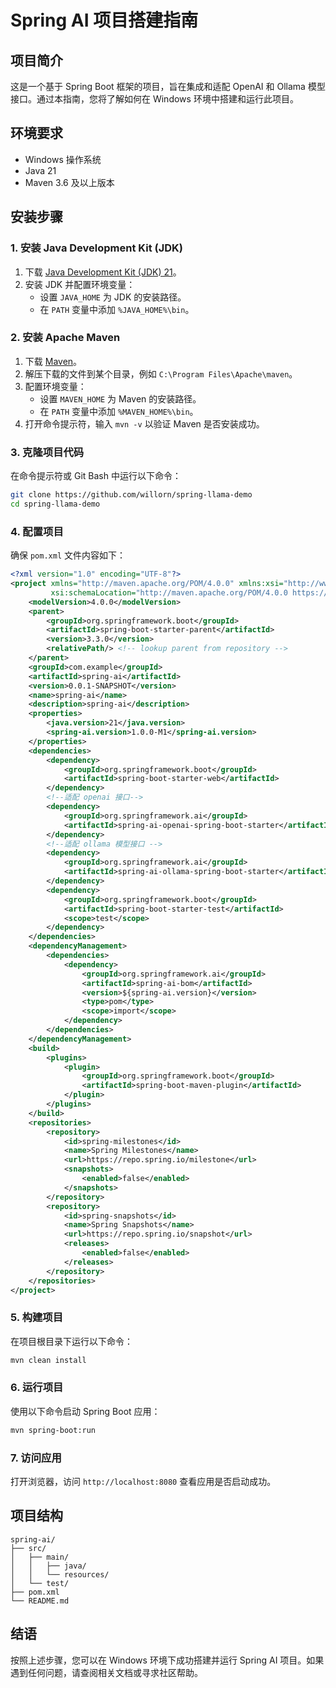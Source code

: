 # Spring AI 项目搭建指南

## 项目简介
这是一个基于 Spring Boot 框架的项目，旨在集成和适配 OpenAI 和 Ollama 模型接口。通过本指南，您将了解如何在 Windows 环境中搭建和运行此项目。

## 环境要求
- Windows 操作系统
- Java 21
- Maven 3.6 及以上版本

## 安装步骤

### 1. 安装 Java Development Kit (JDK)
1. 下载 [Java Development Kit (JDK) 21](https://www.oracle.com/java/technologies/javase-jdk21-downloads.html)。
2. 安装 JDK 并配置环境变量：
   - 设置 `JAVA_HOME` 为 JDK 的安装路径。
   - 在 `PATH` 变量中添加 `%JAVA_HOME%\bin`。

### 2. 安装 Apache Maven
1. 下载 [Maven](https://maven.apache.org/download.cgi)。
2. 解压下载的文件到某个目录，例如 `C:\Program Files\Apache\maven`。
3. 配置环境变量：
   - 设置 `MAVEN_HOME` 为 Maven 的安装路径。
   - 在 `PATH` 变量中添加 `%MAVEN_HOME%\bin`。
4. 打开命令提示符，输入 `mvn -v` 以验证 Maven 是否安装成功。

### 3. 克隆项目代码
在命令提示符或 Git Bash 中运行以下命令：
```sh
git clone https://github.com/willorn/spring-llama-demo
cd spring-llama-demo
```

### 4. 配置项目
确保 `pom.xml` 文件内容如下：

```xml
<?xml version="1.0" encoding="UTF-8"?>
<project xmlns="http://maven.apache.org/POM/4.0.0" xmlns:xsi="http://www.w3.org/2001/XMLSchema-instance"
         xsi:schemaLocation="http://maven.apache.org/POM/4.0.0 https://maven.apache.org/xsd/maven-4.0.0.xsd">
    <modelVersion>4.0.0</modelVersion>
    <parent>
        <groupId>org.springframework.boot</groupId>
        <artifactId>spring-boot-starter-parent</artifactId>
        <version>3.3.0</version>
        <relativePath/> <!-- lookup parent from repository -->
    </parent>
    <groupId>com.example</groupId>
    <artifactId>spring-ai</artifactId>
    <version>0.0.1-SNAPSHOT</version>
    <name>spring-ai</name>
    <description>spring-ai</description>
    <properties>
        <java.version>21</java.version>
        <spring-ai.version>1.0.0-M1</spring-ai.version>
    </properties>
    <dependencies>
        <dependency>
            <groupId>org.springframework.boot</groupId>
            <artifactId>spring-boot-starter-web</artifactId>
        </dependency>
        <!--适配 openai 接口-->
        <dependency>
            <groupId>org.springframework.ai</groupId>
            <artifactId>spring-ai-openai-spring-boot-starter</artifactId>
        </dependency>
        <!--适配 ollama 模型接口 -->
        <dependency>
            <groupId>org.springframework.ai</groupId>
            <artifactId>spring-ai-ollama-spring-boot-starter</artifactId>
        </dependency>
        <dependency>
            <groupId>org.springframework.boot</groupId>
            <artifactId>spring-boot-starter-test</artifactId>
            <scope>test</scope>
        </dependency>
    </dependencies>
    <dependencyManagement>
        <dependencies>
            <dependency>
                <groupId>org.springframework.ai</groupId>
                <artifactId>spring-ai-bom</artifactId>
                <version>${spring-ai.version}</version>
                <type>pom</type>
                <scope>import</scope>
            </dependency>
        </dependencies>
    </dependencyManagement>
    <build>
        <plugins>
            <plugin>
                <groupId>org.springframework.boot</groupId>
                <artifactId>spring-boot-maven-plugin</artifactId>
            </plugin>
        </plugins>
    </build>
    <repositories>
        <repository>
            <id>spring-milestones</id>
            <name>Spring Milestones</name>
            <url>https://repo.spring.io/milestone</url>
            <snapshots>
                <enabled>false</enabled>
            </snapshots>
        </repository>
        <repository>
            <id>spring-snapshots</id>
            <name>Spring Snapshots</name>
            <url>https://repo.spring.io/snapshot</url>
            <releases>
                <enabled>false</enabled>
            </releases>
        </repository>
    </repositories>
</project>
```

### 5. 构建项目
在项目根目录下运行以下命令：
```sh
mvn clean install
```

### 6. 运行项目
使用以下命令启动 Spring Boot 应用：
```sh
mvn spring-boot:run
```

### 7. 访问应用
打开浏览器，访问 `http://localhost:8080` 查看应用是否启动成功。

## 项目结构
```plaintext
spring-ai/
├── src/
│   ├── main/
│   │   ├── java/
│   │   └── resources/
│   └── test/
├── pom.xml
└── README.md
```

## 结语
按照上述步骤，您可以在 Windows 环境下成功搭建并运行 Spring AI 项目。如果遇到任何问题，请查阅相关文档或寻求社区帮助。
